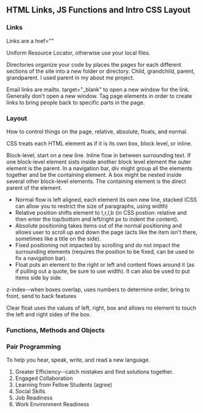 ## HTML Links, JS Functions and Intro CSS Layout

### Links
<p> Links are a href="" </p>
<p> Uniform Resource Locator, otherwise use your local files. </p>
<p> Directories organize your code by places the pages for each different sections of the site into a new folder or directory. Child, grandchild, parent, grandparent. I used parent in my about me project. </p>
<p> Email links are mailto. target="_blank" to open a new window for the link. Generally don't open a new window. Tag page elements in order to create links to bring people back to specific parts in the page. 

### Layout
<p> How to control things on the page, relative, absolute, floats, and normal. </p>
<p> CSS treats each HTML element as if it is its own box, block level, or inline. </p>
<p> Block-level, start on a new line. Inline flow in between surrounding text. If one block-level element sists inside another block level element the outer element is the parent. In a navigation bar, div might group all the elements together and be the containing element. A box might be nested inside several other block-level elements. The containing element is the direct parent of the element. </p>
<ul>
<li> Normal flow is  left aligned, each element its own new line, stacked (CSS can allow you to restrict the size of paragraphs, using width) </li> 
<li> Relative position shifts element to t,r,l,b (in CSS postion: relative and then enter the top/bottom and left/right px to indent the content). </li>
<li> Absolute positioning takes items out of the normal positioning and allows user to scroll up and down the page (acts like the item isn't there, sometimes like a title on the side). </li> 
<li> Fixed positioning not impacted by scrolling and do not impact the surrounding elements (requires the position to be fixed, can be used to fix a navigation bar). </li>
<li> Float puts an element to the right or left and content flows around it (as if pulling out a quote, be sure to use width). It can also be used to put items side by side.  </li>
</ul>

<p> z-index--when boxes overlap, uses numbers to determine order, bring to front, send to back features </p>
<p> Clear float uses the values of left, right, box and allows no element to touch the left and right sides of the box. 

### Functions, Methods and Objects

### Pair Programming
<p> To help you hear, speak, write, and read a new language. </p>
<ol>
<li> Greater Efficiency--catch mistakes and find solutions together.</li>
<li> Engaged Collaboration</li>
<li> Learning from Fellow Students (agree)</li>
<li> Social Skills </li>
<li> Job Readiness</li>
<li> Work Environment Readiness</li>